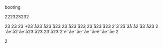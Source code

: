 booting




222323232

23
23
23´+23´å23´å23´å23
23´å23´å23
23´å23´å23
2´3´2å´3å´å2´å3´å23
2´åe´å2´åe´å23´å23
23´å23´2´é¨åe¨åe¨åe¨åeë¨åe¨åe
2

2

